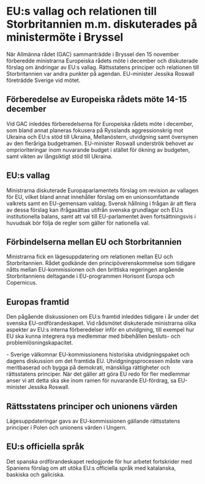 # EU:s vallag och relationen till Storbritannien m.m. diskuterades på ministermöte i Bryssel

När Allmänna rådet (GAC) sammanträdde i Bryssel den 15 november förberedde ministrarna Europeiska rådets möte i december och diskuterade förslag om ändringar av EU:s vallag. Rättsstatens principer och relationen till Storbritannien var andra punkter på agendan. EU\-minister Jessika Roswall företrädde Sverige vid mötet.


## Förberedelse av Europeiska rådets möte 14\-15 december

Vid GAC inleddes förberedelserna för Europeiska rådets möte i december, som bland annat planeras fokusera på Rysslands aggressionskrig mot Ukraina och EU:s stöd till Ukraina, Mellanöstern, utvidgning samt översynen av den fleråriga budgetramen. EU\-minister Roswall underströk behovet av omprioriteringar inom nuvarande budget i stället för ökning av budgeten, samt vikten av långsiktigt stöd till Ukraina.

## EU:s vallag

Ministrarna diskuterade Europaparlamentets förslag om revision av vallagen för EU, vilket bland annat innehåller förslag om en unionsomfattande valkrets samt en EU\-gemensam valdag. Svensk hållning i frågan är att flera av dessa förslag kan ifrågasättas utifrån svenska grundlagar och EU:s institutionella balans, samt att val till EU\-parlamentet även fortsättningsvis i huvudsak bör följa de regler som gäller för nationella val.

## Förbindelserna mellan EU och Storbritannien

Ministrarna fick en lägesuppdatering om relationen mellan EU och Storbritannien. Rådet godkände den principöverenskommelse som tidigare nåtts mellan EU\-kommissionen och den brittiska regeringen angående Storbritanniens deltagande i EU\-programmen Horisont Europa och Copernicus.

## Europas framtid

Den pågående diskussionen om EU:s framtid inleddes tidigare i år under det svenska EU\-ordförandeskapet. Vid rådsmötet diskuterade ministrarna olika aspekter av EU:s interna förberedelser inför en utvidgning, till exempel hur EU ska kunna integrera nya medlemmar med bibehållen besluts\- och problemlösningskapacitet.

\- Sverige välkomnar EU\-kommissionens historiska utvidgningspaket och dagens diskussion om det framtida EU. Utvidgningsprocessen måste vara meritbaserad och bygga på demokrati, mänskliga rättigheter och rättsstatens principer. När det gäller att göra EU redo för fler medlemmar anser vi att detta ska ske inom ramen för nuvarande EU\-fördrag, sa EU\-minister Jessika Roswall.

## Rättsstatens principer och unionens värden

Lägesuppdateringar gavs av EU\-kommissionen gällande rättsstatens principer i Polen och unionens värden i Ungern.

## EU:s officiella språk

Det spanska ordförandeskapet redogjorde för hur arbetet fortskrider med Spaniens förslag om att utöka EU:s officiella språk med katalanska, baskiska och galiciska.
